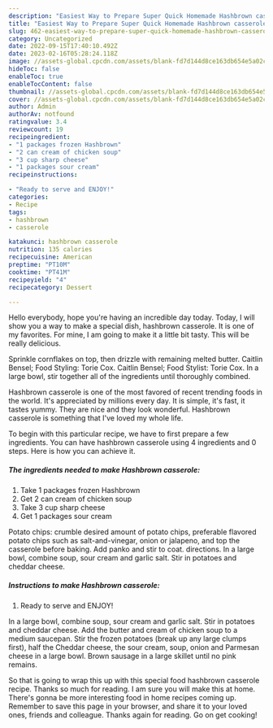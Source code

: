 ```yaml
---
description: "Easiest Way to Prepare Super Quick Homemade Hashbrown casserole"
title: "Easiest Way to Prepare Super Quick Homemade Hashbrown casserole"
slug: 462-easiest-way-to-prepare-super-quick-homemade-hashbrown-casserole
category: Uncategorized
date: 2022-09-15T17:40:10.492Z
date: 2023-02-16T05:28:24.118Z
image: //assets-global.cpcdn.com/assets/blank-fd7d144d8ce163db654e5a02c40b08a2775adb7897d16e4062681dc7e1b2800f.png
hideToc: false
enableToc: true
enableTocContent: false
thumbnail: //assets-global.cpcdn.com/assets/blank-fd7d144d8ce163db654e5a02c40b08a2775adb7897d16e4062681dc7e1b2800f.png
cover: //assets-global.cpcdn.com/assets/blank-fd7d144d8ce163db654e5a02c40b08a2775adb7897d16e4062681dc7e1b2800f.png
author: Admin
authorAv: notfound
ratingvalue: 3.4
reviewcount: 19
recipeingredient:
- "1 packages frozen Hashbrown"
- "2 can cream of chicken soup"
- "3 cup sharp cheese"
- "1 packages sour cream"
recipeinstructions:

- "Ready to serve and ENJOY!"
categories:
- Recipe
tags:
- hashbrown
- casserole

katakunci: hashbrown casserole 
nutrition: 135 calories
recipecuisine: American
preptime: "PT10M"
cooktime: "PT41M"
recipeyield: "4"
recipecategory: Dessert

---
```



Hello everybody, hope you're having an incredible day today. Today, I will show you a way to make a special dish, hashbrown casserole. It is one of my favorites. For mine, I am going to make it a little bit tasty. This will be really delicious.

Sprinkle cornflakes on top, then drizzle with remaining melted butter. Caitlin Bensel; Food Styling: Torie Cox. Caitlin Bensel; Food Stylist: Torie Cox. In a large bowl, stir together all of the ingredients until thoroughly combined.

Hashbrown casserole is one of the most favored of recent trending foods in the world. It's appreciated by millions every day. It is simple, it's fast, it tastes yummy. They are nice and they look wonderful. Hashbrown casserole is something that I've loved my whole life.


To begin with this particular recipe, we have to first prepare a few ingredients. You can have hashbrown casserole using 4 ingredients and 0 steps. Here is how you can achieve it.

<!--inarticleads1-->

##### The ingredients needed to make Hashbrown casserole:

1. Take 1 packages frozen Hashbrown
1. Get 2 can cream of chicken soup
1. Take 3 cup sharp cheese
1. Get 1 packages sour cream


Potato chips: crumble desired amount of potato chips, preferable flavored potato chips such as salt-and-vinegar, onion or jalapeno, and top the casserole before baking. Add panko and stir to coat. directions. In a large bowl, combine soup, sour cream and garlic salt. Stir in potatoes and cheddar cheese. 

<!--inarticleads2-->

##### Instructions to make Hashbrown casserole:


1. Ready to serve and ENJOY!

In a large bowl, combine soup, sour cream and garlic salt. Stir in potatoes and cheddar cheese. Add the butter and cream of chicken soup to a medium saucepan. Stir the frozen potatoes (break up any large clumps first), half the Cheddar cheese, the sour cream, soup, onion and Parmesan cheese in a large bowl. Brown sausage in a large skillet until no pink remains. 

So that is going to wrap this up with this special food hashbrown casserole recipe. Thanks so much for reading. I am sure you will make this at home. There's gonna be more interesting food in home recipes coming up. Remember to save this page in your browser, and share it to your loved ones, friends and colleague. Thanks again for reading. Go on get cooking!
